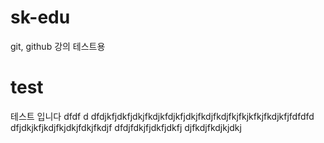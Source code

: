 # sk-edu
git, github 강의 테스트용 

# test
테스트 입니다
dfdf
d
dfdjkfjdkfjdkjfkdjkfdjkfjdkjfkdjfkdjfkjfkjkfkjfkdjkfjfdfdfd
dfjdkjkfjkdjfkjdkjfdkjfkdjf
dfdjfdkjfjdkfjdkfj
djfkdjfkdjkjdkj

